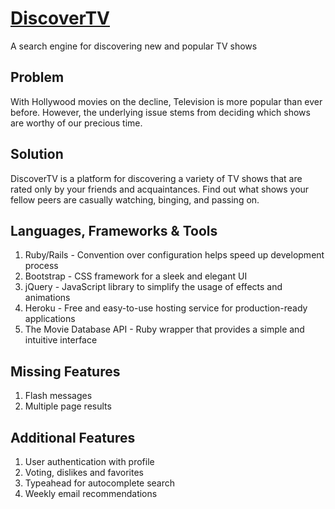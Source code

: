 # [DiscoverTV](https://discover-tv.herokuapp.com)

A search engine for discovering new and popular TV shows

## Problem
With Hollywood movies on the decline, Television is more popular than ever before. However, the underlying issue stems from deciding which shows are worthy of our precious time.

## Solution
DiscoverTV is a platform for discovering a variety of TV shows that are rated only by your friends and acquaintances. Find out what shows your fellow peers are casually watching, binging, and passing on.


## Languages, Frameworks & Tools
1. Ruby/Rails - Convention over configuration helps speed up development process
2. Bootstrap - CSS framework for a sleek and elegant UI
3. jQuery - JavaScript library to simplify the usage of effects and animations
4. Heroku - Free and easy-to-use hosting service for production-ready applications
5. The Movie Database API - Ruby wrapper that provides a simple and intuitive interface


## Missing Features
1. Flash messages
2. Multiple page results


## Additional Features
1. User authentication with profile
2. Voting, dislikes and favorites
3. Typeahead for autocomplete search
4. Weekly email recommendations
